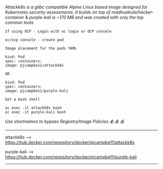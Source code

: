 _Attackk8s is a glibc compatible Alpine Linux based image designed for Kubernetes security assessments. It builds on top of madhuakula/hacker-container_ & _purple-kali is ~170 MB and was created with only the top common tools_


```
If using OCP - Login with oc login or OCP console

oc/ocp console - create pod

Image placement for the pods YAML

kind: Pod
spec: containers:
image: pjcampbe11/attackk8s

OR

kind: Pod
spec: containers:
image: pjcampbe11/purple-kali

Get a bash shell

oc exec -it attackk8s bash
oc exec -it purple-kali bash

```

_Use shortnames to bypass Regestry/Image Policies_ :moneybag: :moneybag: :moneybag:

- - - -
attackk8s --> https://hub.docker.com/repository/docker/pjcampbe11/attackk8s 

purple-kali --> https://hub.docker.com/repository/docker/pjcampbe11/purple-kali
- - - -
